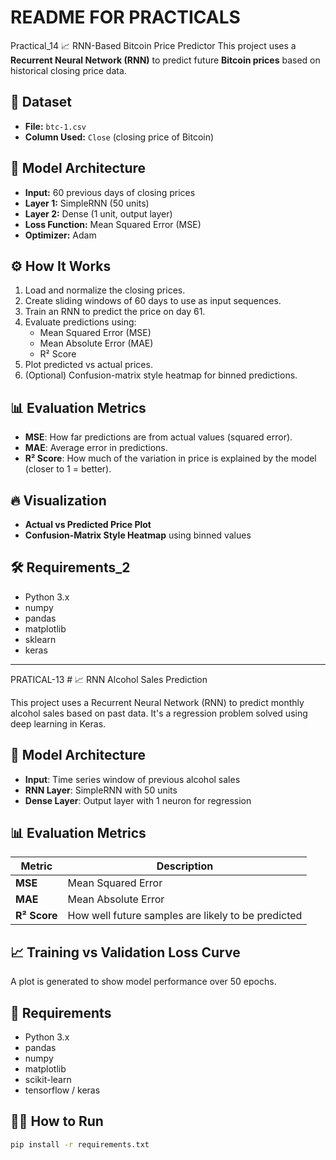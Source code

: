
# README FOR PRACTICALS
Practical_14 📈 RNN-Based Bitcoin Price Predictor
This project uses a **Recurrent Neural Network (RNN)** to predict future **Bitcoin prices** based on historical closing price data.
## 📂 Dataset
- **File:** `btc-1.csv`
- **Column Used:** `Close` (closing price of Bitcoin)
## 🧠 Model Architecture

- **Input:** 60 previous days of closing prices
- **Layer 1:** SimpleRNN (50 units)
- **Layer 2:** Dense (1 unit, output layer)
- **Loss Function:** Mean Squared Error (MSE)
- **Optimizer:** Adam
## ⚙️ How It Works

1. Load and normalize the closing prices.
2. Create sliding windows of 60 days to use as input sequences.
3. Train an RNN to predict the price on day 61.
4. Evaluate predictions using:
   - Mean Squared Error (MSE)
   - Mean Absolute Error (MAE)
   - R² Score
5. Plot predicted vs actual prices.
6. (Optional) Confusion-matrix style heatmap for binned predictions.

## 📊 Evaluation Metrics

- **MSE**: How far predictions are from actual values (squared error).
- **MAE**: Average error in predictions.
- **R² Score**: How much of the variation in price is explained by the model (closer to 1 = better).

## 🔥 Visualization

- **Actual vs Predicted Price Plot**
- **Confusion-Matrix Style Heatmap** using binned values

## 🛠 Requirements_2

- Python 3.x
- numpy
- pandas
- matplotlib
- sklearn
- keras
  
---
  
PRATICAL-13 # 📈 RNN Alcohol Sales Prediction

This project uses a Recurrent Neural Network (RNN) to predict monthly alcohol sales based on past data. It's a regression problem solved using deep learning in Keras.
## 🧠 Model Architecture
- **Input**: Time series window of previous alcohol sales
- **RNN Layer**: SimpleRNN with 50 units
- **Dense Layer**: Output layer with 1 neuron for regression
## 📊 Evaluation Metrics
| Metric | Description |
|--------|-------------|
| **MSE** | Mean Squared Error |
| **MAE** | Mean Absolute Error |
| **R² Score** | How well future samples are likely to be predicted |
## 📈 Training vs Validation Loss Curve
A plot is generated to show model performance over 50 epochs.
## 📁 Requirements

- Python 3.x
- pandas
- numpy
- matplotlib
- scikit-learn
- tensorflow / keras
## 🏃‍♂️ How to Run
```bash
pip install -r requirements.txt









